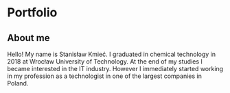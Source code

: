 # Portfolio
## About me
Hello! My name is Stanisław Kmieć. I graduated in chemical technology in 2018 at Wrocław University of Technology. At the end of my studies I became interested in the IT industry. However I immediately started working in my profession as a technologist in one of the largest companies in Poland.
